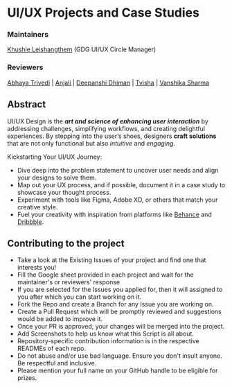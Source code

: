 # UI/UX Projects and Case Studies
### Maintainers
[Khushie Leishangthem](https://github.com/Khushie134) (GDG UI/UX Circle Manager)

### Reviewers
[Abhaya Trivedi](https://github.com/abhayaaatriv) |
[Anjali](https://github.com/GLITCH-in-MATRIX9) |
[Deepanshi Dhiman](https://github.com/D-dhiman) |
[Tvisha](https://github.com/twix07) |
[Vanshika Sharma](https://github.com/vanshikashh)

## Abstract
UI/UX Design is the _**art and science of enhancing user interaction**_ by addressing challenges, simplifying workflows, and creating delightful experiences. By stepping into the user’s shoes, designers **craft solutions** that are not only functional but also _intuitive_ and _engaging_.

Kickstarting Your UI/UX Journey:

- Dive deep into the problem statement to uncover user needs and align your designs to solve them.
- Map out your UX process, and if possible, document it in a case study to showcase your thought process.
- Experiment with tools like Figma, Adobe XD, or others that match your creative style.
- Fuel your creativity with inspiration from platforms like [Behance](https://www.behance.net/) and [Dribbble](https://dribbble.com/).

## Contributing to the project
- Take a look at the Existing Issues of your project and find one that interests you!
- Fill the Google sheet provided in each project and wait for the maintainer's or reviewers' response
- If you are selected for the Issues you applied for, then it will assigned to you after which you can start working on it.
- Fork the Repo and create a Branch for any Issue you are working on.
- Create a Pull Request which will be promptly reviewed and suggestions would be added to improve it.
- Once your PR is approved, your changes will be merged into the project.
- Add Screenshots to help us know what this Script is all about.
- Repository-specific contribution information is in the respective READMEs of each repo.
- Do not abuse and/or use bad language. Ensure you don't insult anyone. Be respectful and inclusive.
- Please mention your full name on your GitHub handle to be eligible for prizes.

